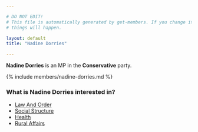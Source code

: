```yaml
---

# DO NOT EDIT!
# This file is automatically generated by get-members. If you change it, bad
# things will happen.

layout: default
title: "Nadine Dorries"

---
```


**Nadine Dorries** is an MP in the **Conservative** party.

{% include members/nadine-dorries.md %}

### What is Nadine Dorries interested in?


* [Law And Order](/interests/law-and-order.html)
* [Social Structure](/interests/social-structure.html)
* [Health](/interests/health.html)
* [Rural Affairs](/interests/rural-affairs.html)
